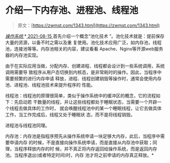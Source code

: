 <!--yml
category: 未分类
date: 0001-01-01 00:00:00
--->

# 介绍一下内存池、进程池、线程池

> 原文：[https://zwmst.com/1343.html](https://zwmst.com/1343.html)

   [ *操作系统* ](https://zwmst.com/%e6%93%8d%e4%bd%9c%e7%b3%bb%e7%bb%9f)*[ <time datetime="2021-08-15T11:08:34+08:00"> 2021-08-15 </time> ](https://zwmst.com/1343.html)  首先介绍一个概念“池化技术 ”。池化技术就是：提前保存大量的资源，以备不时之需以及重 复使用。池化技术应用广泛，如内存池，线程池，连接池等等。内存池相关的内容，建议看看 Apache、Nginx等开源web服务器的内存池实现。

由于在实际应用当做，分配内存、创建进程、线程都会设计到一些系统调用，系统调用需要导 致程序从用户态切换到内核态，是非常耗时的操作。因此，当程序中需要频繁的进行内存申请 释放，进程、线程创建销毁等操作时，通常会使用内存池、进程池、线程池技术来提升程序的 性能。

线程池：线程池的原理很简单，类似于操作系统中的缓冲区的概念，它的流程如下：先启动若 干数量的线程，并让这些线程都处于睡眠状态，当需要一个开辟一个线程去做具体的工作时， 就会唤醒线程池中的某一个睡眠线程，让它去做具体工作，当工作完成后，线程又处于睡眠状 态，而不是将线程销毁。

进程池与线程池同理。

内存池：内存池是指程序预先从操作系统申请一块足够大内存，此后，当程序中需要申请内存 的时候，不是直接向操作系统申请，而是直接从内存池中获取；同理，当程序释放内存的时 候，并不真正将内存返回给操作系统，而是返回内存池。当程序退出(或者特定时间)时，内存 池才将之前申请的内存真正释放。*